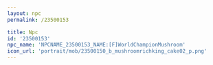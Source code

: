 ```yaml
---
layout: npc
permalink: /23500153

title: Npc
id: '23500153'
npc_name: 'NPCNAME_23500153_NAME:[F]WorldChampionMushroom'
icon_url: 'portrait/mob/23500150_b_mushroomrichking_cake02_p.png'
---
```

